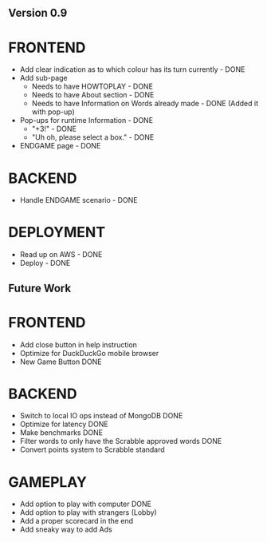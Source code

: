 ## Version 0.9
# FRONTEND
- Add clear indication as to which colour has its turn currently - DONE
- Add sub-page
    - Needs to have HOWTOPLAY - DONE
    - Needs to have About section - DONE
    - Needs to have Information on Words already made - DONE (Added it with pop-up)
- Pop-ups for runtime Information - DONE
    - "+3!" - DONE
    - "Uh oh, please select a box." - DONE
- ENDGAME page - DONE

# BACKEND
- Handle ENDGAME scenario - DONE

# DEPLOYMENT
- Read up on AWS - DONE
- Deploy - DONE


## Future Work

# FRONTEND

- Add close button in help instruction
- Optimize for DuckDuckGo mobile browser 
- New Game Button DONE

# BACKEND

- Switch to local IO ops instead of MongoDB DONE
- Optimize for latency DONE
- Make benchmarks DONE
- Filter words to only have the Scrabble approved words DONE
- Convert points system to Scrabble standard

# GAMEPLAY

- Add option to play with computer DONE
- Add option to play with strangers (Lobby)
- Add a proper scorecard in the end
- Add sneaky way to add Ads


